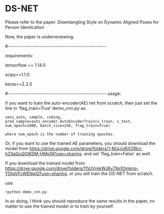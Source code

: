 # DS-NET

Please refer to the paper: Disentangling Style on Dynamic Aligned Poses for Person Identication

Now, the paper is underreviewing.


#--------------------------------------------------

requirements:

tensorflow == 1.14.0

scipy==1.1.0

keras==2.2.0

#--------------------------------------------------
usage:

if you want to train the auto-encoder(AE) net from scratch, then just set the line in 'flag_train=True' demo_cnn.py as:

    sess_auto, sample, coding, pred_sample=auto_encoder.AutoEncoderTrain(x_train, x_test, num_epoch=1000, batch_size=256, flag_train=True)
    
    where num_epoch is the number of training epoches.
    
Or, if you want to use the trained AE parameters, you should download the model from https://drive.google.com/drive/folders/1-MJjJv8iX2Rkz-hZXaQuQGI6SM-HMp1A?usp=sharing. and set 'flag_train=False' as well.
    
If you download the trained model from https://drive.google.com/drive/folders/11VJVmkWJ6y79o1Omkng-YDtpVFcWENwQ?usp=sharing, or you will train the DS-NET from scratch. 

use:

    !python demo_cnn.py

In so doing, I think you should reproduce the same results in the paper, no matter to use the trained model or to train by yourself.
    
